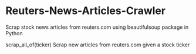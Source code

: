 # Reuters-News-Articles-Crawler
Scrap stock news articles from reuters.com using beautifulsoup package in Python

scrap_all_of(ticker)
Scrap new articles from reuters.com given a stock ticker
